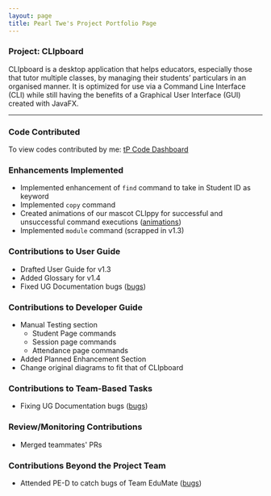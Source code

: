 ```yaml
---
layout: page
title: Pearl Twe's Project Portfolio Page
---
```

### Project: CLIpboard
CLIpboard is a desktop application that helps educators, especially those that tutor multiple classes, by managing their students’ particulars in an organised manner.
It is optimized for use via a Command Line Interface (CLI) while still having the benefits of a Graphical User Interface (GUI) created with JavaFX.

---
### Code Contributed
To view codes contributed by me: [tP Code Dashboard](https://nus-cs2103-ay2223s2.github.io/tp-dashboard/?search=peaol&breakdown=true)


### Enhancements Implemented
* Implemented enhancement of `find` command to take in Student ID as keyword
* Implemented `copy` command
* Created animations of our mascot CLIppy for successful and unsuccessful command executions ([animations](https://github.com/AY2223S2-CS2103T-T15-4/tp/pull/131))
* Implemented `module` command (scrapped in v1.3)

### Contributions to User Guide
* Drafted User Guide for v1.3
* Added Glossary for v1.4
* Fixed UG Documentation bugs ([bugs](https://github.com/AY2223S2-CS2103T-T15-4/tp/pull/259))

### Contributions to Developer Guide
* Manual Testing section
    * Student Page commands
    * Session page commands
    * Attendance page commands
* Added Planned Enhancement Section
* Change original diagrams to fit that of CLIpboard

### Contributions to Team-Based Tasks
- Fixing UG Documentation bugs ([bugs](https://github.com/AY2223S2-CS2103T-T15-4/tp/pull/259))

### Review/Monitoring Contributions
- Merged teammates' PRs

### Contributions Beyond the Project Team
- Attended PE-D to catch bugs of Team EduMate ([bugs](https://github.com/peaol/ped/issues))
